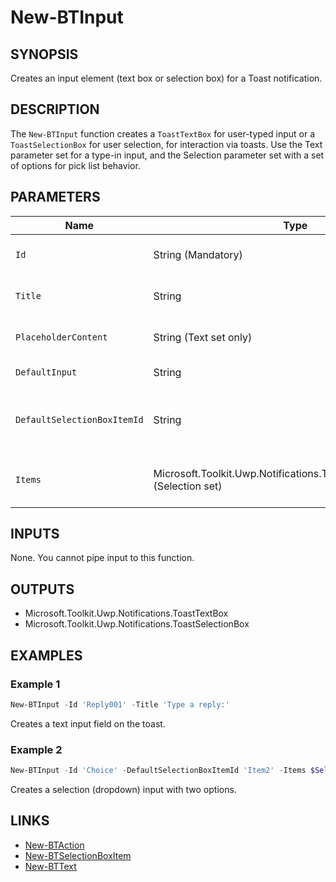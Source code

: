 # New-BTInput

## SYNOPSIS

Creates an input element (text box or selection box) for a Toast notification.

## DESCRIPTION

The `New-BTInput` function creates a `ToastTextBox` for user-typed input or a `ToastSelectionBox` for user selection, for interaction via toasts.
Use the Text parameter set for a type-in input, and the Selection parameter set with a set of options for pick list behavior.

## PARAMETERS

| Name                      | Type                                                                 | Description                                                                                        | Mandatory                                 |
|---------------------------|----------------------------------------------------------------------|----------------------------------------------------------------------------------------------------|--------------------------------------------|
| `Id`                      | String (Mandatory)                                                   | Developer-provided ID for referencing this input/result.                                           | Yes                                        |
| `Title`                   | String                                                               | Text to display above the input box or selection.                                                  | No                                         |
| `PlaceholderContent`      | String (Text set only)                                               | String placeholder to show when the text box is empty.                                             | No                                         |
| `DefaultInput`            | String                                                               | Default text to pre-fill in the text box.                                                          | No                                         |
| `DefaultSelectionBoxItemId` | String                                                            | ID of the default selection item (must match one of the provided SelectionBoxItems).               | No                                         |
| `Items`                   | Microsoft.Toolkit.Uwp.Notifications.ToastSelectionBoxItem[] (Selection set) | Array of `ToastSelectionBoxItem` objects to populate the pick list.                           | Yes (when using 'Selection' set)           |

## INPUTS

None. You cannot pipe input to this function.

## OUTPUTS

- Microsoft.Toolkit.Uwp.Notifications.ToastTextBox
- Microsoft.Toolkit.Uwp.Notifications.ToastSelectionBox

## EXAMPLES

### Example 1

```powershell
New-BTInput -Id 'Reply001' -Title 'Type a reply:'
```

Creates a text input field on the toast.

### Example 2

```powershell
New-BTInput -Id 'Choice' -DefaultSelectionBoxItemId 'Item2' -Items $Sel1, $Sel2
```

Creates a selection (dropdown) input with two options.

## LINKS

- [New-BTAction](New-BTAction.md)
- [New-BTSelectionBoxItem](New-BTSelectionBoxItem.md)
- [New-BTText](New-BTText.md)
